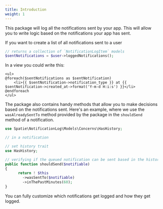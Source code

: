 ```yaml
---
title: Introduction
weight: 1
---
```


This package will log all the notifications sent by your app. This will allow you to write logic based on the notifications your app has sent.

If you want to create a list of all notifications sent to a user

```php
// returns a collection of `NotificationLogItem` models
$sentNotifications = $user->loggedNotifications();
```

In a view you could write this:

```blade
<ul>
@foreach($sentNotifications as $sentNotification)
    <li>{{ $sentNotification->notification_type }} at {{ $sentNotification->created_at->format('Y-m-d H:i:s') }}</li>
@endforeach
</ul>
```

The package also contains handy methods that allow you to make decisions based on the notifications sent. Here's an example, where we use the `wasAlreadySentTo` method provided by the package in the `shouldSend` method of a notification.

```php
use Spatie\NotificationLog\Models\Concerns\HasHistory;

// in a notification

// set history trait
use HasHistory;

// verifying if the queued notification can be sent based in the history
public function shouldSend($notifiable)
{
      return ! $this
        ->wasSentTo($notifiable)
        ->inThePastMinutes(60);
}
```

You can fully customize which notifications get logged and how they get logged.

